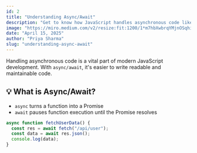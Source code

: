 ```yaml
---
id: 2
title: "Understanding Async/Await"
description: "Get to know how JavaScript handles asynchronous code like a pro."
image: "https://miro.medium.com/v2/resize:fit:1200/1*m7hbXwbrqYMjnOSqhiIavw.jpeg"
date: "April 15, 2025"
author: "Priya Sharma"
slug: "understanding-async-await"
---
```


Handling asynchronous code is a vital part of modern JavaScript development. With `async/await`, it's easier to write readable and maintainable code.

## 💡 What is Async/Await?

- `async` turns a function into a Promise
- `await` pauses function execution until the Promise resolves

```js showLineNumbers
async function fetchUserData() {
  const res = await fetch("/api/user");
  const data = await res.json();
  console.log(data);
}
